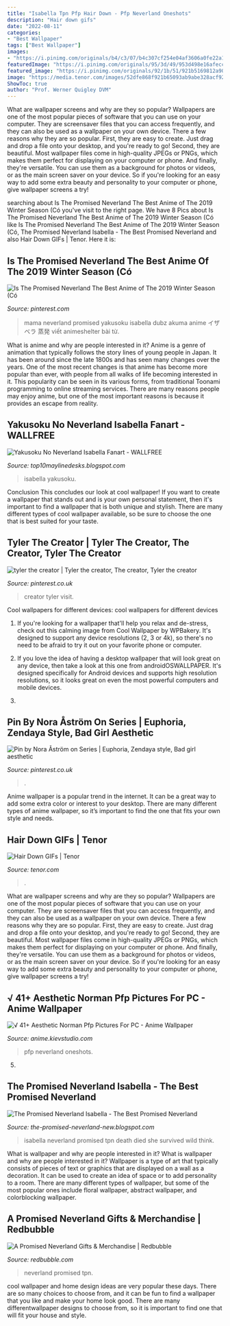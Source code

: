 ```yaml
---
title: "Isabella Tpn Pfp Hair Down - Pfp Neverland Oneshots"
description: "Hair down gifs"
date: "2022-08-11"
categories:
- "Best Wallpaper"
tags: ["Best Wallpaper"]
images:
- "https://i.pinimg.com/originals/b4/c3/07/b4c307cf254e04af3606a0fe22a1e647.jpg"
featuredImage: "https://i.pinimg.com/originals/95/3d/49/953d498e16afecc6c49ac4d91ea0d5f9.jpg"
featured_image: "https://i.pinimg.com/originals/92/1b/51/921b5169812a9029998378268400e59b.jpg"
image: "https://media.tenor.com/images/52dfe868f921b65093ab9abe328acf92/tenor.gif"
ShowToc: true
author: "Prof. Werner Quigley DVM"
---
```



What are wallpaper screens and why are they so popular?
Wallpapers are one of the most popular pieces of software that you can use on your computer. They are screensaver files that you can access frequently, and they can also be used as a wallpaper on your own device. There a few reasons why they are so popular. First, they are easy to create. Just drag and drop a file onto your desktop, and you're ready to go! Second, they are beautiful. Most wallpaper files come in high-quality JPEGs or PNGs, which makes them perfect for displaying on your computer or phone. And finally, they're versatile. You can use them as a background for photos or videos, or as the main screen saver on your device. So if you're looking for an easy way to add some extra beauty and personality to your computer or phone, give wallpaper screens a try!

	

		
searching about Is The Promised Neverland The Best Anime of The 2019 Winter Season (Có you've visit to the right page. We have 8 Pics about Is The Promised Neverland The Best Anime of The 2019 Winter Season (Có like Is The Promised Neverland The Best Anime of The 2019 Winter Season (Có, The Promised Neverland Isabella - The Best Promised Neverland and also Hair Down GIFs | Tenor. Here it is:
		
    
## Is The Promised Neverland The Best Anime Of The 2019 Winter Season (Có

<img loading=lazy src="https://i.pinimg.com/originals/92/1b/51/921b5169812a9029998378268400e59b.jpg" onerror="this.onerror=null;this.src='https://tse3.mm.bing.net/th?id=OIP.O3PG8iBLNOOkFU-u4ZF9xwHaHa&amp;pid=15.1';" alt="Is The Promised Neverland The Best Anime of The 2019 Winter Season (Có">

_Source: pinterest.com_

>mama neverland promised yakusoku isabella dubz akuma anime イザベラ 蒸発 viết animeshelter bài từ. 

	

What is anime and why are people interested in it?
Anime is a genre of animation that typically follows the story lines of young people in Japan. It has been around since the late 1800s and has seen many changes over the years. One of the most recent changes is that anime has become more popular than ever, with people from all walks of life becoming interested in it. This popularity can be seen in its various forms, from traditional Toonami programming to online streaming services. There are many reasons people may enjoy anime, but one of the most important reasons is because it provides an escape from reality.

    
## Yakusoku No Neverland Isabella Fanart - WALLFREE

<img loading=lazy src="https://lh3.googleusercontent.com/proxy/2kfJ5Q7e-d9QfDD2K41MXH7TfLmz9Cvn4Ze91vWZjaqvzg2t8-UfLlqiADwNlZS1wZ6siPxuraVdhH9_Tf3JDbY8nkdQmTDBNptdkgnZ8RNTLcRmq5BWojKzXOhVcim7=w1200-h630-p-k-no-nu" onerror="this.onerror=null;this.src='https://tse2.mm.bing.net/th?id=OIP.q8JSfHT44mDxYiLfaq6FQwHaHa&amp;pid=15.1';" alt="Yakusoku No Neverland Isabella Fanart - WALLFREE">

_Source: top10maylinedesks.blogspot.com_

>isabella yakusoku. 

	

Conclusion
This concludes our look at cool wallpaper! If you want to create a wallpaper that stands out and is your own personal statement, then it's important to find a wallpaper that is both unique and stylish. There are many different types of cool wallpaper available, so be sure to choose the one that is best suited for your taste.

    
## Tyler The Creator | Tyler The Creator, The Creator, Tyler The Creator

<img loading=lazy src="https://i.pinimg.com/originals/95/3d/49/953d498e16afecc6c49ac4d91ea0d5f9.jpg" onerror="this.onerror=null;this.src='https://tse2.mm.bing.net/th?id=OIP.eMXj3tUVFT01chrumcp_cAHaJP&amp;pid=15.1';" alt="tyler the creator | Tyler the creator, The creator, Tyler the creator">

_Source: pinterest.co.uk_

>creator tyler visit. 

	

Cool wallpapers for different devices:
cool wallpapers for different devices 

1. If you're looking for a wallpaper that'll help you relax and de-stress, check out this calming image from Cool Wallpaper by WPBakery. It's designed to support any device resolutions (2, 3 or 4k), so there's no need to be afraid to try it out on your favorite phone or computer.

2. If you love the idea of having a desktop wallpaper that will look great on any device, then take a look at this one from androidOSWALLPAPER. It's designed specifically for Android devices and supports high resolution resolutions, so it looks great on even the most powerful computers and mobile devices.

3.

    
## Pin By Nora Åström On Series | Euphoria, Zendaya Style, Bad Girl Aesthetic

<img loading=lazy src="https://i.pinimg.com/originals/b4/c3/07/b4c307cf254e04af3606a0fe22a1e647.jpg" onerror="this.onerror=null;this.src='https://tse4.mm.bing.net/th?id=OIP.NGpbKeki_-KK4AiUNwGV7AHaHa&amp;pid=15.1';" alt="Pin by Nora Åström on Series | Euphoria, Zendaya style, Bad girl aesthetic">

_Source: pinterest.co.uk_

>. 

	

Anime wallpaper is a popular trend in the internet. It can be a great way to add some extra color or interest to your desktop. There are many different types of anime wallpaper, so it’s important to find the one that fits your own style and needs.

    
## Hair Down GIFs | Tenor

<img loading=lazy src="https://media.tenor.com/images/52dfe868f921b65093ab9abe328acf92/tenor.gif" onerror="this.onerror=null;this.src='https://tse2.mm.bing.net/th?id=OIP.Ut_oaPkhtlCTq5q-MorPkgAAAA&amp;pid=15.1';" alt="Hair Down GIFs | Tenor">

_Source: tenor.com_

>. 

	

What are wallpaper screens and why are they so popular?
Wallpapers are one of the most popular pieces of software that you can use on your computer. They are screensaver files that you can access frequently, and they can also be used as a wallpaper on your own device. There a few reasons why they are so popular. First, they are easy to create. Just drag and drop a file onto your desktop, and you're ready to go! Second, they are beautiful. Most wallpaper files come in high-quality JPEGs or PNGs, which makes them perfect for displaying on your computer or phone. And finally, they're versatile. You can use them as a background for photos or videos, or as the main screen saver on your device. So if you're looking for an easy way to add some extra beauty and personality to your computer or phone, give wallpaper screens a try!

    
## √ 41+ Aesthetic Norman Pfp Pictures For PC - Anime Wallpaper

<img loading=lazy src="https://d.wattpad.com/story_parts/702002924/images/15887f84b3b58517442549491565.jpg" onerror="this.onerror=null;this.src='https://tse2.mm.bing.net/th?id=OIP.cXM0qWjzCfuh-PK9wIN_pAHaJQ&amp;pid=15.1';" alt="√ 41+ Aesthetic Norman Pfp Pictures For PC - Anime Wallpaper">

_Source: anime.kievstudio.com_

>pfp neverland oneshots. 

	

5.

    
## The Promised Neverland Isabella - The Best Promised Neverland

<img loading=lazy src="https://66.media.tumblr.com/252db38e10f77f5a67905795cc7ef0ce/tumblr_pp6ee31m5I1u0ry6d_500.jpg" onerror="this.onerror=null;this.src='https://tse3.mm.bing.net/th?id=OIP.nUZ37kEHuJyIVAGbodmHbwHaF_&amp;pid=15.1';" alt="The Promised Neverland Isabella - The Best Promised Neverland">

_Source: the-promised-neverland-new.blogspot.com_

>isabella neverland promised tpn death died she survived wild think. 

	

What is wallpaper and why are people interested in it?
What is wallpaper and why are people interested in it?
Wallpaper is a type of art that typically consists of pieces of text or graphics that are displayed on a wall as a decoration. It can be used to create an idea of space or to add personality to a room. There are many different types of wallpaper, but some of the most popular ones include floral wallpaper, abstract wallpaper, and colorblocking wallpaper.

    
## A Promised Neverland Gifts &amp; Merchandise | Redbubble

<img loading=lazy src="https://ih1.redbubble.net/image.2043975883.1527/ur,pin_large_front,square,600x600.jpg" onerror="this.onerror=null;this.src='https://tse3.mm.bing.net/th?id=OIP.mq3FPXSm6n6aYJYuUGEn4QHaHa&amp;pid=15.1';" alt="A Promised Neverland Gifts &amp; Merchandise | Redbubble">

_Source: redbubble.com_

>neverland promised tpn. 

	

cool wallpaper and home design ideas are very popular these days. There are so many choices to choose from, and it can be fun to find a wallpaper that you like and make your home look good. There are many differentwallpaper designs to choose from, so it is important to find one that will fit your house and style.

